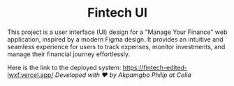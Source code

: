 <h1 align="center">Fintech UI</h1>
This project is a user interface (UI) design for a "Manage Your Finance" web application, inspired by a modern Figma design. It provides an intuitive and seamless experience for users to track expenses, monitor investments, and manage their financial journey effortlessly.

Here is the link to the deployed system: https://fintech-edited-lwxf.vercel.app/
<i>Developed with ❤️ by Akpamgbo Philip at Celia</i>